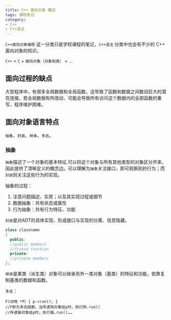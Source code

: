 ```yaml
---
title: C++ 面向对象 概述
tags: 课程笔记
category:
- C++
- C++语法
---
```


`C++面向对象编程` 这一分类只是学校课程的笔记，`C++语法` 分类中也会有不少的 C++ 面向对象的知识。

`C++` = `C` + `面向对象（对象和类）` + ...

## 面向过程的缺点

大型程序中，有很多全局数据和全局函数，这导致了函数和数据之间数目巨大的潜在连接。若全局数据有所改动，可能会导致所有访问这个数据内的全部函数的重写，程序维护困难。

## 面向对象语言特点

`抽象`、`封装`、`继承`、`多态`。

### 抽象

`抽象`描述了一个对象的基本特征,可以将这个对象与所有其他类型的对象区分开来，因此提供了清晰定义的概念边。可以理解为`抽象`关注接口，即可观察到的行为；而`封装`则关注这些行为的实现。

抽象的过程：

1. 注意问题描述、实质；以及其实现过程或细节
2. 数据抽象：共有状态或属性
3. 行为抽象：共有行为特征、功能

`封装`是对ADT的具体实现、形成接口与实现的分离、信息隐藏。

```c++
class classname
{
  public:
  //public members
  //friend function
  private:
  //private members
};
```

`继承`是某类（派生类）对象可以继承另外一类对象（基类）的特征和功能，依靠复制基类的数据和函数。

`多态`：

```
F(动物 *P）{ p->run(); }
//F即为多态函数，当传递狗对象给p时，执行狗.run()
//传递猫对象给p时，执行猫.run()……
```
